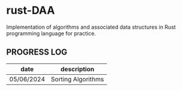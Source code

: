 # rust-DAA
Implementation of algorithms and associated data structures in Rust programming language for practice.

## PROGRESS LOG
|date|description|
|----|------------|
|05/06/2024|Sorting Algorithms|

